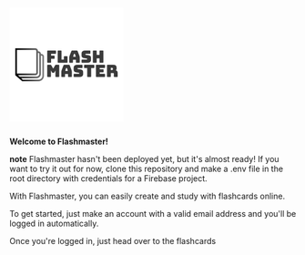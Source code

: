 # ![Flashmaster Logo](https://github.com/zrromano/FlashMaster/blob/master/FlashmasterLogo.png?raw=true)

**Welcome to Flashmaster!**

**note** Flashmaster hasn't been deployed yet, but it's almost ready! If you want to try it out for now, clone this repository and make a .env file in the root directory with credentials for a Firebase project.

With Flashmaster, you can easily create and study with flashcards online.

To get started, just make an account with a valid email address and you'll be logged in automatically.

Once you're logged in, just head over to the flashcards
